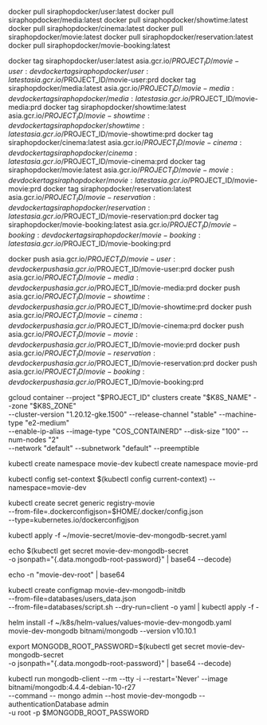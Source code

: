 docker pull siraphopdocker/user:latest
docker pull siraphopdocker/media:latest
docker pull siraphopdocker/showtime:latest
docker pull siraphopdocker/cinema:latest
docker pull siraphopdocker/movie:latest
docker pull siraphopdocker/reservation:latest
docker pull siraphopdocker/movie-booking:latest

docker tag siraphopdocker/user:latest asia.gcr.io/$PROJECT_ID/movie-user:dev
docker tag siraphopdocker/user:latest asia.gcr.io/$PROJECT_ID/movie-user:prd
docker tag siraphopdocker/media:latest asia.gcr.io/$PROJECT_ID/movie-media:dev
docker tag siraphopdocker/media:latest asia.gcr.io/$PROJECT_ID/movie-media:prd
docker tag siraphopdocker/showtime:latest asia.gcr.io/$PROJECT_ID/movie-showtime:dev
docker tag siraphopdocker/showtime:latest asia.gcr.io/$PROJECT_ID/movie-showtime:prd
docker tag siraphopdocker/cinema:latest asia.gcr.io/$PROJECT_ID/movie-cinema:dev
docker tag siraphopdocker/cinema:latest asia.gcr.io/$PROJECT_ID/movie-cinema:prd
docker tag siraphopdocker/movie:latest asia.gcr.io/$PROJECT_ID/movie-movie:dev
docker tag siraphopdocker/movie:latest asia.gcr.io/$PROJECT_ID/movie-movie:prd
docker tag siraphopdocker/reservation:latest asia.gcr.io/$PROJECT_ID/movie-reservation:dev
docker tag siraphopdocker/reservation:latest asia.gcr.io/$PROJECT_ID/movie-reservation:prd
docker tag siraphopdocker/movie-booking:latest asia.gcr.io/$PROJECT_ID/movie-booking:dev
docker tag siraphopdocker/movie-booking:latest asia.gcr.io/$PROJECT_ID/movie-booking:prd

docker push asia.gcr.io/$PROJECT_ID/movie-user:dev
docker push asia.gcr.io/$PROJECT_ID/movie-user:prd
docker push asia.gcr.io/$PROJECT_ID/movie-media:dev
docker push asia.gcr.io/$PROJECT_ID/movie-media:prd
docker push asia.gcr.io/$PROJECT_ID/movie-showtime:dev
docker push asia.gcr.io/$PROJECT_ID/movie-showtime:prd
docker push asia.gcr.io/$PROJECT_ID/movie-cinema:dev
docker push asia.gcr.io/$PROJECT_ID/movie-cinema:prd
docker push asia.gcr.io/$PROJECT_ID/movie-movie:dev
docker push asia.gcr.io/$PROJECT_ID/movie-movie:prd
docker push asia.gcr.io/$PROJECT_ID/movie-reservation:dev
docker push asia.gcr.io/$PROJECT_ID/movie-reservation:prd
docker push asia.gcr.io/$PROJECT_ID/movie-booking:dev
docker push asia.gcr.io/$PROJECT_ID/movie-booking:prd

gcloud container --project "$PROJECT_ID" clusters create "$K8S_NAME" --zone "$K8S_ZONE" \
  --cluster-version "1.20.12-gke.1500" --release-channel "stable" --machine-type "e2-medium" \
  --enable-ip-alias --image-type "COS_CONTAINERD" --disk-size "100" --num-nodes "2" \
  --network "default" --subnetwork "default" --preemptible

kubectl create namespace movie-dev
kubectl create namespace movie-prd

kubectl config set-context $(kubectl config current-context) --namespace=movie-dev

kubectl create secret generic registry-movie \
  --from-file=.dockerconfigjson=$HOME/.docker/config.json \
  --type=kubernetes.io/dockerconfigjson

kubectl apply -f ~/movie-secret/movie-dev-mongodb-secret.yaml

echo $(kubectl get secret movie-dev-mongodb-secret \
  -o jsonpath="{.data.mongodb-root-password}" | base64 --decode)


echo -n "movie-dev-root" | base64

kubectl create configmap movie-dev-mongodb-initdb \
  --from-file=databases/users_data.json \
  --from-file=databases/script.sh --dry-run=client -o yaml | kubectl apply -f -

helm install -f ~/k8s/helm-values/values-movie-dev-mongodb.yaml \
  movie-dev-mongodb bitnami/mongodb --version v10.10.1

export MONGODB_ROOT_PASSWORD=$(kubectl get secret movie-dev-mongodb-secret \
  -o jsonpath="{.data.mongodb-root-password}" | base64 --decode)

kubectl run mongodb-client --rm --tty -i --restart='Never' --image bitnami/mongodb:4.4.4-debian-10-r27 \
  --command -- mongo admin --host movie-dev-mongodb --authenticationDatabase admin \
  -u root -p $MONGODB_ROOT_PASSWORD